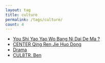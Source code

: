 ```yaml
---
layout: tag
title: culture
permalink: /tags/culture/
count: 4
---
```


- [You Shi Yao Yao Wo Bang Ni Dai De Ma ?](https://apollozhu.github.io/2018/10/21/do-me-a-favor/)
- [CENTER Qing Ren Jie Huo Dong ](https://apollozhu.github.io/2018/02/20/center-valentines/)
- [Drama](https://apollozhu.github.io/2018/02/16/drama/)
- [CUL8TR, Ben](https://apollozhu.github.io/2017/08/21/cul8tr-ben/)
